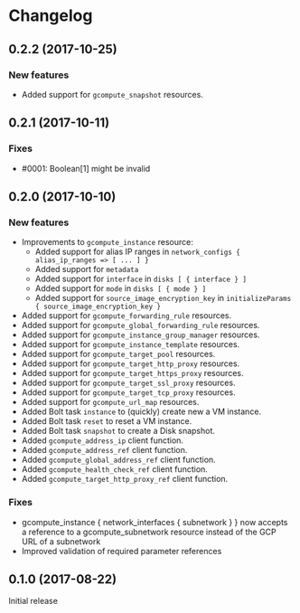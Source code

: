 # Changelog

## 0.2.2 (2017-10-25)

### New features

- Added support for `gcompute_snapshot` resources.

## 0.2.1 (2017-10-11)

### Fixes

- #0001: Boolean[1] might be invalid

## 0.2.0 (2017-10-10)

### New features

- Improvements to `gcompute_instance` resource:
  * Added support for alias IP ranges in
  `network_configs { alias_ip_ranges => [ ... ] }`
  * Added support for `metadata`
  * Added support for `interface` in `disks [ { interface } ]`
  * Added support for `mode` in `disks [ { mode } ]`
  * Added support for `source_image_encryption_key` in
  `initializeParams { source_image_encryption_key }`
- Added support for `gcompute_forwarding_rule` resources.
- Added support for `gcompute_global_forwarding_rule` resources.
- Added support for `gcompute_instance_group_manager` resources.
- Added support for `gcompute_instance_template` resources.
- Added support for `gcompute_target_pool` resources.
- Added support for `gcompute_target_http_proxy` resources.
- Added support for `gcompute_target_https_proxy` resources.
- Added support for `gcompute_target_ssl_proxy` resources.
- Added support for `gcompute_target_tcp_proxy` resources.
- Added support for `gcompute_url_map` resources.
- Added Bolt task `instance` to (quickly) create new a VM instance.
- Added Bolt task `reset` to reset a VM instance.
- Added Bolt task `snapshot` to create a Disk snapshot.
- Added `gcompute_address_ip` client function.
- Added `gcompute_address_ref` client function.
- Added `gcompute_global_address_ref` client function.
- Added `gcompute_health_check_ref` client function.
- Added `gcompute_target_http_proxy_ref` client function.

### Fixes

- gcompute_instance { network_interfaces { subnetwork } } now accepts a reference to a
  gcompute_subnetwork resource instead of the GCP URL of a subnetwork
- Improved validation of required parameter references

## 0.1.0 (2017-08-22)

Initial release
